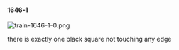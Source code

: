 #### 1646-1
![train-1646-1-0.png](https://github.com/lil-lab/nlvr/raw/master/nlvr/train/images/15/train-1646-1-0.png "train-1646-1-0.png")

there is exactly one black square not touching any edge